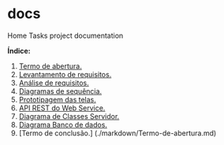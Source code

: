# docs
Home Tasks project documentation 

**Índice:**

1. [Termo de abertura.](./markdown/Termo-de-abertura.md)
2. [Levantamento de requisitos.](./markdown/Levantamento-de-Requisitos.md)
3. [Análise de requisitos.](./markdown/Analise-de-Requisitos.md)
4. [Diagramas de sequência.](./markdown/Diagrama-de-sequencia.md)
5. [Prototipagem das telas.](./markdown/Telas-do-app.md)
6. [API REST do Web Service.](./markdown/API-Web-Service.md)
7. [Diagrama de Classes Servidor.](./markdown/Diagrama-de-Classes-Servidor.md)
7. [Diagrama Banco de dados.](images/ht_bcd.png)
8. [Termo de conclusão.] (./markdown/Termo-de-abertura.md)
